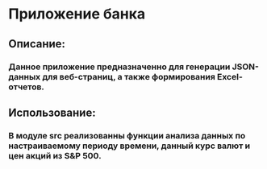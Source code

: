 # Приложение банка
## Описание:
### Данное приложение предназначенно для генерации JSON-данных для веб-страниц, а также формирования Excel-отчетов.

## Использование:
### В модуле src реализованны функции анализа данных по настраиваемому периоду времени, данный курс валют и цен акций из S&P 500.